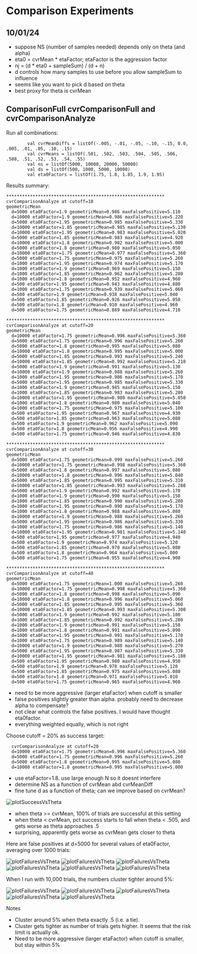 # Comparison Experiments

## 10/01/24

* suppose NS (number of samples needed) depends only on theta (and alpha)
* eta0 = cvrMean * etaFactor; etaFactor is the aggression factor
* nj = (d * eta0 + sampleSum) / (d + n)
* d controls how many samples to use before you allow sampleSum to influence
* seems like you want to pick d based on theta
* best proxy for theta is cvrMean

## ComparisonFull cvrComparisonFull and cvrComparisonAnalyze

Run all combinations:
````
        val cvrMeanDiffs = listOf(-.005, -.01, -.05, -.10, -.15, 0.0, .005, .01, .05, .10, .15)
        val cvrMeans = listOf(.501, .502, .503, .504, .505, .506, .508, .51, .52, .53, .54, .55)
        val ns = listOf(5000, 10000, 20000, 50000)
        val ds = listOf(500, 1000, 5000, 10000)
        val eta0Factors = listOf(1.75, 1.8, 1.85, 1.9, 1.95)
````
Results summary:
````
************************************************************
cvrComparisonAnalyze at cutoff=10
geometricMean
  d=5000 eta0Factor=1.9 geometricMean=0.986 maxFalsePositive=5.110
  d=10000 eta0Factor=1.9 geometricMean=0.986 maxFalsePositive=5.220
  d=5000 eta0Factor=1.95 geometricMean=0.985 maxFalsePositive=5.330
  d=10000 eta0Factor=1.85 geometricMean=0.985 maxFalsePositive=5.130
  d=10000 eta0Factor=1.95 geometricMean=0.983 maxFalsePositive=5.020
  d=5000 eta0Factor=1.85 geometricMean=0.983 maxFalsePositive=4.920
  d=10000 eta0Factor=1.8 geometricMean=0.982 maxFalsePositive=5.000
  d=5000 eta0Factor=1.8 geometricMean=0.980 maxFalsePositive=5.050
  d=10000 eta0Factor=1.75 geometricMean=0.977 maxFalsePositive=5.360
  d=5000 eta0Factor=1.75 geometricMean=0.975 maxFalsePositive=5.260
  d=1000 eta0Factor=1.95 geometricMean=0.974 maxFalsePositive=5.170
  d=1000 eta0Factor=1.9 geometricMean=0.969 maxFalsePositive=5.150
  d=1000 eta0Factor=1.85 geometricMean=0.962 maxFalsePositive=5.280
  d=1000 eta0Factor=1.8 geometricMean=0.952 maxFalsePositive=4.960
  d=500 eta0Factor=1.95 geometricMean=0.943 maxFalsePositive=4.880
  d=1000 eta0Factor=1.75 geometricMean=0.939 maxFalsePositive=5.060
  d=500 eta0Factor=1.9 geometricMean=0.938 maxFalsePositive=5.040
  d=500 eta0Factor=1.85 geometricMean=0.926 maxFalsePositive=5.050
  d=500 eta0Factor=1.8 geometricMean=0.910 maxFalsePositive=4.960
  d=500 eta0Factor=1.75 geometricMean=0.889 maxFalsePositive=4.710

************************************************************
cvrComparisonAnalyze at cutoff=20
geometricMean
  d=10000 eta0Factor=1.75 geometricMean=0.996 maxFalsePositive=5.360
  d=5000 eta0Factor=1.75 geometricMean=0.996 maxFalsePositive=5.260
  d=5000 eta0Factor=1.8 geometricMean=0.995 maxFalsePositive=5.080
  d=10000 eta0Factor=1.8 geometricMean=0.995 maxFalsePositive=5.000
  d=5000 eta0Factor=1.85 geometricMean=0.993 maxFalsePositive=5.240
  d=10000 eta0Factor=1.85 geometricMean=0.992 maxFalsePositive=5.210
  d=5000 eta0Factor=1.9 geometricMean=0.991 maxFalsePositive=5.130
  d=10000 eta0Factor=1.9 geometricMean=0.988 maxFalsePositive=5.260
  d=1000 eta0Factor=1.95 geometricMean=0.986 maxFalsePositive=5.170
  d=5000 eta0Factor=1.95 geometricMean=0.985 maxFalsePositive=5.330
  d=1000 eta0Factor=1.9 geometricMean=0.985 maxFalsePositive=5.150
  d=1000 eta0Factor=1.85 geometricMean=0.983 maxFalsePositive=5.280
  d=10000 eta0Factor=1.95 geometricMean=0.980 maxFalsePositive=5.050
  d=1000 eta0Factor=1.8 geometricMean=0.980 maxFalsePositive=5.040
  d=1000 eta0Factor=1.75 geometricMean=0.975 maxFalsePositive=5.100
  d=500 eta0Factor=1.95 geometricMean=0.967 maxFalsePositive=4.930
  d=500 eta0Factor=1.85 geometricMean=0.963 maxFalsePositive=5.080
  d=500 eta0Factor=1.9 geometricMean=0.962 maxFalsePositive=5.090
  d=500 eta0Factor=1.8 geometricMean=0.956 maxFalsePositive=4.990
  d=500 eta0Factor=1.75 geometricMean=0.946 maxFalsePositive=4.830

************************************************************
cvrComparisonAnalyze at cutoff=30
geometricMean
  d=5000 eta0Factor=1.75 geometricMean=0.999 maxFalsePositive=5.260
  d=10000 eta0Factor=1.75 geometricMean=0.998 maxFalsePositive=5.360
  d=5000 eta0Factor=1.8 geometricMean=0.997 maxFalsePositive=5.080
  d=10000 eta0Factor=1.8 geometricMean=0.996 maxFalsePositive=5.040
  d=5000 eta0Factor=1.85 geometricMean=0.995 maxFalsePositive=5.310
  d=10000 eta0Factor=1.85 geometricMean=0.993 maxFalsePositive=5.280
  d=5000 eta0Factor=1.9 geometricMean=0.992 maxFalsePositive=5.170
  d=1000 eta0Factor=1.9 geometricMean=0.990 maxFalsePositive=5.150
  d=1000 eta0Factor=1.85 geometricMean=0.990 maxFalsePositive=5.280
  d=1000 eta0Factor=1.95 geometricMean=0.990 maxFalsePositive=5.170
  d=1000 eta0Factor=1.8 geometricMean=0.988 maxFalsePositive=5.080
  d=10000 eta0Factor=1.9 geometricMean=0.988 maxFalsePositive=5.260
  d=5000 eta0Factor=1.95 geometricMean=0.986 maxFalsePositive=5.330
  d=1000 eta0Factor=1.75 geometricMean=0.986 maxFalsePositive=5.140
  d=10000 eta0Factor=1.95 geometricMean=0.981 maxFalsePositive=5.140
  d=500 eta0Factor=1.95 geometricMean=0.977 maxFalsePositive=4.940
  d=500 eta0Factor=1.9 geometricMean=0.974 maxFalsePositive=5.120
  d=500 eta0Factor=1.85 geometricMean=0.970 maxFalsePositive=5.080
  d=500 eta0Factor=1.8 geometricMean=0.964 maxFalsePositive=5.000
  d=500 eta0Factor=1.75 geometricMean=0.955 maxFalsePositive=4.900

************************************************************
cvrComparisonAnalyze at cutoff=40
geometricMean
  d=5000 eta0Factor=1.75 geometricMean=1.000 maxFalsePositive=5.260
  d=10000 eta0Factor=1.75 geometricMean=0.998 maxFalsePositive=5.360
  d=5000 eta0Factor=1.8 geometricMean=0.998 maxFalsePositive=5.090
  d=10000 eta0Factor=1.8 geometricMean=0.996 maxFalsePositive=5.060
  d=5000 eta0Factor=1.85 geometricMean=0.995 maxFalsePositive=5.360
  d=10000 eta0Factor=1.85 geometricMean=0.993 maxFalsePositive=5.300
  d=5000 eta0Factor=1.9 geometricMean=0.992 maxFalsePositive=5.180
  d=1000 eta0Factor=1.85 geometricMean=0.992 maxFalsePositive=5.280
  d=1000 eta0Factor=1.9 geometricMean=0.991 maxFalsePositive=5.150
  d=1000 eta0Factor=1.8 geometricMean=0.991 maxFalsePositive=5.090
  d=1000 eta0Factor=1.95 geometricMean=0.991 maxFalsePositive=5.170
  d=1000 eta0Factor=1.75 geometricMean=0.989 maxFalsePositive=5.140
  d=10000 eta0Factor=1.9 geometricMean=0.988 maxFalsePositive=5.270
  d=5000 eta0Factor=1.95 geometricMean=0.987 maxFalsePositive=5.330
  d=10000 eta0Factor=1.95 geometricMean=0.981 maxFalsePositive=5.180
  d=500 eta0Factor=1.95 geometricMean=0.980 maxFalsePositive=4.950
  d=500 eta0Factor=1.9 geometricMean=0.978 maxFalsePositive=5.120
  d=500 eta0Factor=1.85 geometricMean=0.975 maxFalsePositive=5.080
  d=500 eta0Factor=1.8 geometricMean=0.971 maxFalsePositive=5.010
  d=500 eta0Factor=1.75 geometricMean=0.965 maxFalsePositive=4.960
````

* need to be more aggressive (larger etaFactor) when cutoff is smaller
* false positives slightly greater than alpha. probably need to decrease alpha to compensate?
* not clear what controls the false positives. I would have thought eta0factor.
* everything weighted equally,  which is not right

Choose cutoff = 20% as success target:
````
  cvrComparisonAnalyze at cutoff=20
  d=10000 eta0Factor=1.75 geometricMean=0.996 maxFalsePositive=5.360
  d=5000 eta0Factor=1.75 geometricMean=0.996 maxFalsePositive=5.260
  d=5000 eta0Factor=1.8 geometricMean=0.995 maxFalsePositive=5.080
  d=10000 eta0Factor=1.8 geometricMean=0.995 maxFalsePositive=5.000
````

* use etaFactor=1.8. use large enough N so it doesnt interfere
* determine NS as a function of cvrMean abd cvrMeanDiff
* fine tune d as a function of theta; can we improve based on cvrMean?

![plotSuccessVsTheta](images/plotSuccessVsTheta.svg)

* when theta >= cvrMean, 100% of trials are successful at this setting
* when theta < cvrMean, pct success starts to fall when theta < .505, and gets worse as theta approaches .5
* surprising, apparently gets worse as cvrMean gets closer to theta

Here are false positives at d=5000 for several values of eta0Factor, averaging over 1000 trials:

![plotFailuresVsTheta](images/ntrials1000/testChooseDF.1.3.svg)
![plotFailuresVsTheta](images/ntrials1000/testChooseDF.1.4.svg)
![plotFailuresVsTheta](images/ntrials1000/testChooseDF.1.5.svg)
![plotFailuresVsTheta](images/ntrials1000/testChooseDF.1.6.svg)
![plotFailuresVsTheta](images/ntrials1000/testChooseDF.1.7.svg)
![plotFailuresVsTheta](images/ntrials1000/testChooseDF.1.8.svg)

When I run with 10,000 trials, the numbers cluster tighter around 5%:

![plotFailuresVsTheta](images/ntrials10000/testChooseDF.1.4.svg)
![plotFailuresVsTheta](images/ntrials10000/testChooseDF.1.5.svg)
![plotFailuresVsTheta](images/ntrials10000/testChooseDF.1.6.svg)
![plotFailuresVsTheta](images/ntrials10000/testChooseDF.1.7.svg)
![plotFailuresVsTheta](images/ntrials10000/testChooseDF.1.8.svg)

Notes

* Cluster around 5% when theta exactly .5 (i.e. a tie).
* Cluster gets tighter as number of trials gets higher. It seems that the risk limit is actually ok. 
* Need to be more aggressive (larger etaFactor) when cutoff is smaller, but stay within 5%

